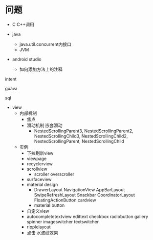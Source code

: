 # 问题

+ C C++调用
+ java
  + java.util.concurrent内接口
  + JVM

+ android studio
  + 如何添加方法上的注释

intent

guava

sql

+ view
  + 内部机制
    + 焦点
    + 滑动机制 嵌套滑动
      + NestedScrollingParent3, NestedScrollingParent2, NestedScrollingChild3, NestedScrollingChild2, NestedScrollingParent, NestedScrollingChild
  + 实例
    + 下拉刷新view
    + viewpage
    + recyclerview
    + scrollview
      + scroller overscroller
    + surfaceview
    + material design
      + DrawerLayout NavigationView AppBarLayout SwipeRefreshLayout Snackbar CoordinatorLayout FloatingActionButton cardview
      + material button
    + 自定义view
    + autocompletetextview edittext checkbox radiobutton gallery spinner imageswitcher textswitcher
    + ripplelayout
    + 点击 水波纹效果
